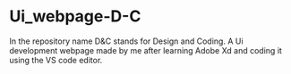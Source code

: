 # Ui_webpage-D-C
In the repository name D&amp;C stands for Design and Coding. A Ui development webpage made by me after learning Adobe Xd and coding it using the VS code editor. 
